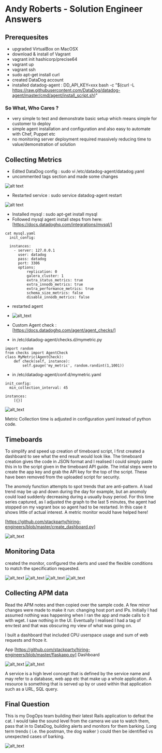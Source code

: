 # Andy Roberts - Solution Engineer Answers

## Prerequesites

- upgraded VirtualBox on MacOSX
- download & install of Vagrant
- vagrant init hashicorp/precise64
- vagrant up
- vagrant ssh
- sudo apt-get install curl
- created DataDog account 
- installed datadog-agent : DD_API_KEY=xxx bash -c "$(curl -L https://raw.githubusercontent.com/DataDog/datadog-agent/master/cmd/agent/install_script.sh)"

### So What, Who Cares ?

- very simple to test and demonstrate basic setup which means simple for customer to deploy
- simple agent installation and configuration and also easy to automate with Chef, Puppet etc
- no monitoring server deployment required massively reducing time to value/demonstration of solution

## Collecting Metrics

- Edited DataDog config : sudo vi /etc/datadog-agent/datadog.yaml
- uncommented tags section and made some changes 

 ![alt text](https://github.com/stackparty/hiring-engineers/blob/master/dd_agent_config.png "Tags in Agent Config")
 
- Restarted service : sudo service datadog-agent restart

![alt text](https://github.com/stackparty/hiring-engineers/blob/master/dd_hostmap.png "Host map in Datadog")

- Installed mysql : sudo apt-get install mysql
- Followed mysql agent install steps from here: [https://docs.datadoghq.com/integrations/mysql/]
```
cat mysql.yaml
  init_config:

  instances:
    - server: 127.0.0.1
      user: datadog
      pass: datadog
      port: 3306
      options:
          replication: 0
          galera_cluster: 1
          extra_status_metrics: true
          extra_innodb_metrics: true
          extra_performance_metrics: true
          schema_size_metrics: false
          disable_innodb_metrics: false
```

- restarted agent

- ![alt_text](https://github.com/stackparty/hiring-engineers/blob/master/dd_withmysql_agent.png "No tricks up my sleeve, Mysql Agent")

- Custom Agent check : [https://docs.datadoghq.com/agent/agent_checks/]
- in /etc/datadog-agent/checks.d/mymetric.py
```
import random
from checks import AgentCheck
class MyMetric(AgentCheck):
    def check(self, instance):
        self.gauge('my_metric', random.randint(1,1001))
```
- in /etc/datadog-agent/conf.d/mymetric.yaml
```
init_config:
  min_collection_interval: 45

instances:
    [{}]
```

![alt_text](https://github.com/stackparty/hiring-engineers/blob/master/dd_mymetric_explorer.png "my_metric explored")

Metric Collection time is adjusted in configuration yaml instead of python code. 

## Timeboards

To simplify and speed up creation of timeboard script, I first created a dashboard to see what the end result would look like. The timeboard creation gives the code in JSON format and I realised I could simply paste this in to the script given in the timeboard API guide. The intial steps were to create the app key and grab the API key for the top of the script. These have been removed from the uploaded script for security. 

The anomoly function attempts to spot trends that are anti-pattern. A load trend may be up and down during the day for example, but an anomoly could load suddenly decreasing during a usually busy period. For this time series captured, as I adjusted the graph to the last 5 minutes, the agent had stopped on my vagrant box so agent had to be restarted. In this case it shows little of actual interest. A metric monitor would have helped here!

[https://github.com/stackparty/hiring-engineers/blob/master/create_dashboard.py]

![alt_text](https://github.com/stackparty/hiring-engineers/blob/master/datadog%20timeseries.png "my timeseries through api snapshot")

## Monitoring Data

created the monitor, configured the alerts and used the flexible conditions to match the specification requested. 

![alt_text](https://github.com/stackparty/hiring-engineers/blob/master/dd_metric_monitor_setup.png "monitor setup")
![alt_text](https://github.com/stackparty/hiring-engineers/blob/master/dd_metric_monitor_alert.png "email alert")
![alt_text](https://github.com/stackparty/hiring-engineers/blob/master/dd_metric_snooze_1.png "weekday downtime")
![alt_text](https://github.com/stackparty/hiring-engineers/blob/master/dd_metric_snooze_2.png "weekend downtime")

## Collecting APM data

Read the APM notes and then copied over the sample code. A few minor changes were made to make it run: changing host port and IPs. 
Initially I had assumed nothing was happening when I ran the app and made calls to it with wget. I saw nothing in the UI. 
Eventually I realised I had a tag of env:test and that was obscuring my view of what was going on.

I built a dashboard that included CPU userspace usage and sum of web requests and froze it.

App [https://github.com/stackparty/hiring-engineers/blob/master/flaskapp.py]
Dashboard 

![alt_text](https://github.com/stackparty/hiring-engineers/blob/master/dd_apptrace_1.png "app trace dashboard config")
![alt_text](https://github.com/stackparty/hiring-engineers/blob/master/dd_apptrace_2.png "app trace graph")

A service is a high level concept that is defined by the service name and may refer to a database, web app etc that make up a whole application. A resource is something that is served up by or used within that application such as a URL, SQL query. 

## Final Question

This is my DogOps team building their latest Rails application to defeat the cat. I would take the sound level from the camera we use to watch them, pass that in to DataDog, building alerts and monitors for them barking. Long term trends ( i.e. the postman, the dog walker ) could then be identified vs unexpected cases of barking.

![alt_text](https://github.com/stackparty/hiring-engineers/blob/master/dogops.jpg "dog ops")



